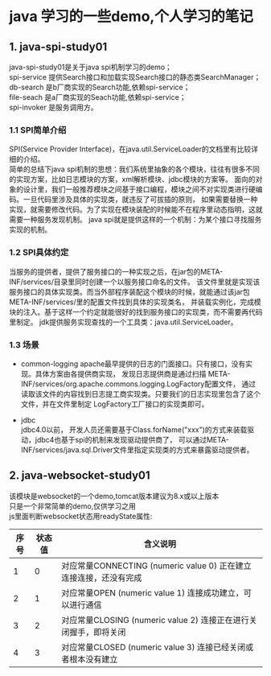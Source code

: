 # java 学习的一些demo,个人学习的笔记

## 1. java-spi-study01 
java-spi-study01是关于java spi机制学习的demo；  
spi-service 提供Search接口和加载实现Search接口的静态类SearchManager；  
db-search 是b厂商实现的Search功能,依赖spi-service；  
file-seach 是a厂商实现的Seach功能,依赖spi-service；  
spi-invoker 是服务调用方。  
  
### 1.1 SPI简单介绍
SPI(Service Provider Interface)，在java.util.ServiceLoader的文档里有比较详细的介绍。   
简单的总结下java spi机制的思想：我们系统里抽象的各个模块，往往有很多不同的实现方案，比如日志模块的方案，xml解析模块、jdbc模块的方案等。
面向的对象的设计里，我们一般推荐模块之间基于接口编程，模块之间不对实现类进行硬编码。一旦代码里涉及具体的实现类，就违反了可拔插的原则，
如果需要替换一种实现，就需要修改代码。为了实现在模块装配的时候能不在程序里动态指明，这就需要一种服务发现机制。
java spi就是提供这样的一个机制：为某个接口寻找服务实现的机制。
   
### 1.2 SPI具体约定  
当服务的提供者，提供了服务接口的一种实现之后，在jar包的META-INF/services/目录里同时创建一个以服务接口命名的文件。
该文件里就是实现该服务接口的具体实现类。而当外部程序装配这个模块的时候，就能通过该jar包META-INF/services/里的配置文件找到具体的实现类名，
并装载实例化，完成模块的注入。基于这样一个约定就能很好的找到服务接口的实现类，而不需要再代码里制定。
jdk提供服务实现查找的一个工具类：java.util.ServiceLoader。
    
### 1.3 场景  
* common-logging apache最早提供的日志的门面接口。只有接口，没有实现。具体方案由各提供商实现，
发现日志提供商是通过扫描 META-INF/services/org.apache.commons.logging.LogFactory配置文件，
通过读取该文件的内容找到日志提工商实现类。只要我们的日志实现里包含了这个文件，并在文件里制定 LogFactory工厂接口的实现类即可。
  
* jdbc  
jdbc4.0以前， 开发人员还需要基于Class.forName("xxx")的方式来装载驱动，jdbc4也基于spi的机制来发现驱动提供商了，
可以通过META-INF/services/java.sql.Driver文件里指定实现类的方式来暴露驱动提供者。


  
## 2. java-websocket-study01
该模块是websocket的一个demo,tomcat版本建议为8.x或以上版本  
只是一个非常简单的demo,仅供学习之用  
js里面判断websocket状态用readyState属性: 
 
| 序号 | 状态值 | 含义说明 |  
| ------ | ------ | ------ |  
| 1 | 0 | 对应常量CONNECTING (numeric value 0) 正在建立连接连接，还没有完成 |  
| 2 | 1 | 对应常量OPEN (numeric value 1) 连接成功建立，可以进行通信 |
| 3 | 2 | 对应常量CLOSING (numeric value 2) 连接正在进行关闭握手，即将关闭 |  
| 4 | 3 | 对应常量CLOSED (numeric value 3) 连接已经关闭或者根本没有建立 |
